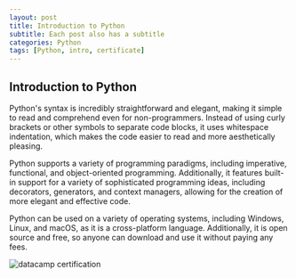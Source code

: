 ```yaml
---
layout: post
title: Introduction to Python
subtitle: Each post also has a subtitle
categories: Python
tags: [Python, intro, certificate]
---
```


## Introduction to Python

Python's syntax is incredibly straightforward and elegant, making it simple to read and comprehend even for non-programmers. Instead of using curly brackets or other symbols to separate code blocks, it uses whitespace indentation, which makes the code easier to read and more aesthetically pleasing.

Python supports a variety of programming paradigms, including imperative, functional, and object-oriented programming. Additionally, it features built-in support for a variety of sophisticated programming ideas, including decorators, generators, and context managers, allowing for the creation of more elegant and effective code.


Python can be used on a variety of operating systems, including Windows, Linux, and macOS, as it is a cross-platform language. Additionally, it is open source and free, so anyone can download and use it without paying any fees. 


![datacamp certification](/assets/images/banners/datacamp_certificate_dummy.jpg)
